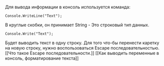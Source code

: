 Для вывода информации в консоль используется команда:
```Csharp
Console.WriteLine("Text");
```
В круглые скобки, он принимает String - Это строковый тип данных.
```Csharp
Console.Write("Text");
```
Будет выводить текст в одну строку. Для того что-бы перенести каретку на новую строку, нужно воспользоваться Escape последовательностью.
[[Что такое Escape последовательности.]]
[[Как выводить переменные в консоль, форматирование текста]]